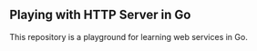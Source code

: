 ## Playing with HTTP Server in Go

This repository is a playground for learning web services in Go.
